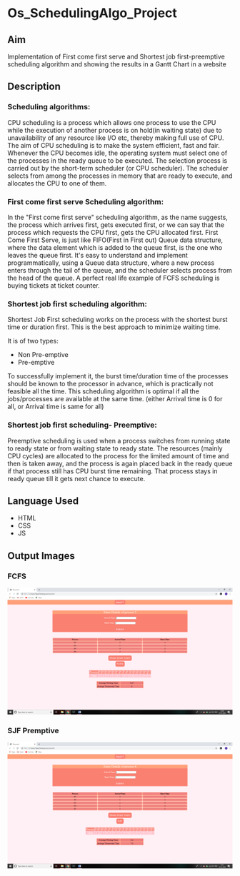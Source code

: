 # Os_SchedulingAlgo_Project
## Aim
Implementation of First come first serve and Shortest job first-preemptive scheduling algorithm and showing the results in a Gantt Chart in a website
## Description
### Scheduling algorithms:
CPU scheduling is a process which allows one process to use the CPU while the execution of another process is on hold(in waiting state) due to unavailability of any resource like I/O etc, thereby making full use of CPU. The aim of CPU scheduling is to make the system efficient, fast and fair.
Whenever the CPU becomes idle, the operating system must select one of the processes in the ready queue to be executed. The selection process is carried out by the short-term scheduler (or CPU scheduler). The scheduler selects from among the processes in memory that are ready to execute, and allocates the CPU to one of them.

### First come first serve Scheduling algorithm:
In the "First come first serve" scheduling algorithm, as the name suggests, the process which arrives first, gets executed first, or we can say that the process which requests the CPU first, gets the CPU allocated first.
First Come First Serve, is just like FIFO(First in First out) Queue data structure, where the data element which is added to the queue first, is the one who leaves the queue first.
It's easy to understand and implement programmatically, using a Queue data structure, where a new process enters through the tail of the queue, and the scheduler selects process from the head of the queue.
A perfect real life example of FCFS scheduling is buying tickets at ticket counter.


### Shortest job first scheduling algorithm:
Shortest Job First scheduling works on the process with the shortest burst time or duration first.
This is the best approach to minimize waiting time. 

It is of two types:
* Non Pre-emptive
* Pre-emptive

To successfully implement it, the burst time/duration time of the processes should be known to the processor in advance, which is practically not feasible all the time.
This scheduling algorithm is optimal if all the jobs/processes are available at the same time. (either Arrival time is 0 for all, or Arrival time is same for all)

### Shortest job first scheduling- Preemptive:
Preemptive scheduling is used when a process switches from running state to ready state or from waiting state to ready state. The resources (mainly CPU cycles) are allocated to the process for the limited amount of time and then is taken away, and the process is again placed back in the ready queue if that process still has CPU burst time remaining. That process stays in ready queue till it gets next chance to execute.

## Language Used
* HTML
* CSS
* JS

## Output Images
### FCFS
![FCFS](outputImages/FCFS_Output.png)

### SJF Premptive
![SJF](outputImages/SJFPremp_Output.png)
